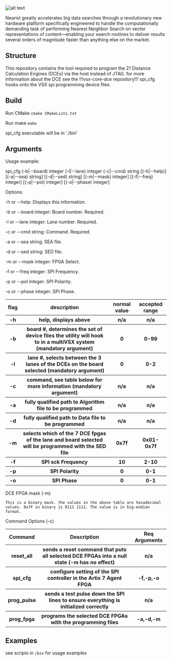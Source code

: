 ![alt text](http://nearist.sightbox.io/wp-content/uploads/2017/04/nearist.svg)

Nearist greatly accelerates big data searches through a revolutionary new hardware platform specifically engineered to handle the computationally demanding task of performing Nearest Neighbor Search on vector representations of content—enabling your search routines to deliver results several orders of magnitude faster than anything else on the market.

## Structure

This repository contains the tool required to program the 21 Distance Calculation Engines (DCEs) via the host instead of JTAG. for more information about the DCE see the !!!vsx-core-dce repository!!! 
spi_cfg hooks onto the VSX spi programming device files. 

## Build

Run CMake  `cmake CMakeLists.txt`

Run make  `make`

spi_cfg executable will be in './bin'

## Arguments

Usage example:

spi_cfg (-b|--board) integer (-l|--lane) integer (-c|--cmd) string [(-h|--help)] [(-a|--sea) string] [(-d|--sed) string] [(-m|--mask) integer] [(-f|--freq) integer] [(-p|--pol) integer] [(-o|--phase) integer]

Options:

  -h or --help: Displays this information.

  -b or --board integer: Board number. Required.

  -l or --lane integer: Lane number. Required.

  -c or --cmd string: Command. Required.

  -a or --sea string: SEA file.

  -d or --sed string: SED file.

  -m or --mask integer: FPGA Select.

  -f or --freq integer: SPI Frequency.

  -p or --pol integer: SPI Polarity.

  -o or --phase integer: SPI Phase.

<table>
	<tr> <th>flag</th> <th>description</th> <th>normal value</th> <th>accepted range</th> </tr>
	<tr> <th>-h</th> <th> help, displays above</th> <th>n/a</th> <th>n/a</th> </tr>
	<tr> <th>-b</th> <th>board #, determines the set of device files the utility will hook to in a multiVSX system (mandatory argument)</th> <th>0</th> <th>0-99</th> </tr>
	<tr> <th>-l</th> <th>lane #, selects between the 3 lanes of the DCEs on the board selected (mandatory argument)</th> <th>0</th> <th>0-2</th> </tr>
	<tr> <th>-c</th> <th>command, see table below for more information (mandatory argument)</th> <th>n/a</th> <th>n/a</th> </tr>
	<tr> <th>-a</th> <th>fully qualified path to Algorithm file to be programmed</th> <th>n/a</th> <th>n/a</th> </tr>
	<tr> <th>-d</th> <th>fully qualified path to Data file to be programmed</th> <th>n/a</th> <th>n/a</th> </tr>
	<tr> <th>-m</th> <th>selects which of the 7 DCE fpgas of the lane and board selected will be programmed with the SED file</th> <th>0x7f</th> <th>0x01-0x7f</th> </tr>
	<tr> <th>-f</th> <th>SPI sck Frequency </th> <th>10</th> <th>2-10</th> </tr>
	<tr> <th>-p</th> <th>SPI Polarity</th> <th>0</th> <th>0-1</th> </tr>
	<tr> <th>-o</th> <th>SPI Phase</th> <th>0</th> <th>0-1</th> </tr>
</table>
DCE FPGA mask (-m)
	
	This is a binary mask. the values in the above table are hexadecimal values. 0x7F in binary is 0111 1111. The value is in big-endian format. 

Command Options (-c)

<table>
	<tr> <th>Command</th> <th>Description</th> <th>Req Arguments</th></tr>
	<tr> <th>reset_all</th> <th>sends a reset command that puts all selected DCE FPGAs into a null state (-m has no effect)</th> <th>n/a</th></tr>
	<tr> <th>spi_cfg</th> <th>configure setting of the SPI controller in the Artix 7 Agent FPGA</th> <th>-f,-p,-o</th></tr>
	<tr> <th>prog_pulse</th> <th>sends a test pulse down the SPI lines to ensure everything is initialized correctly</th> <th>n/a</th></tr>
	<tr> <th>prog_fpga</th> <th>programs the selected DCE FPGAs with the programming files</th> <th>-a,-d,-m</th></tr>
</table>

## Examples

see scripts in `/bin` for usage examples
